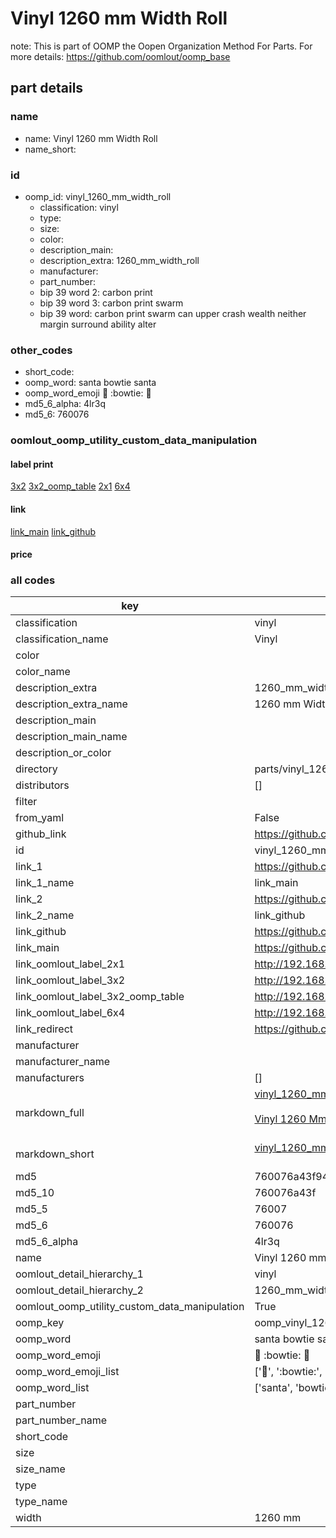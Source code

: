 # Vinyl 1260 mm Width Roll  

note: This is part of OOMP the Oopen Organization Method For Parts. For more details: https://github.com/oomlout/oomp_base

##  part details
  







### name
* name: Vinyl 1260 mm Width Roll
* name_short: 
### id
* oomp_id: vinyl_1260_mm_width_roll
  * classification: vinyl
  * type: 
  * size: 
  * color: 
  * description_main: 
  * description_extra: 1260_mm_width_roll
  * manufacturer: 
  * part_number: 
  * bip 39 word 2: carbon print
  * bip 39 word 3: carbon print swarm
  * bip 39 word: carbon print swarm can upper crash wealth neither margin surround ability alter

### other_codes
* short_code: 
* oomp_word: santa bowtie santa
* oomp_word_emoji :santa: :bowtie: :santa:
* md5_6_alpha: 4lr3q
* md5_6: 760076






### oomlout_oomp_utility_custom_data_manipulation
#### label print
[3x2](http://192.168.1.245:1112/?label=oomp%204lr3q)
[3x2_oomp_table](http://192.168.1.108:1112/?label=oomp%204lr3q)
[2x1](http://192.168.1.242:1112/?label=oomp%204lr3q)
[6x4](http://192.168.1.55:1112/?label=oomp%204lr3q)    

#### link

[link_main](https://github.com/oomlout/oomlout_oomp_version_1_messy/tree/main/parts/vinyl_1260_mm_width_roll) [link_github](https://github.com/oomlout/oomlout_oomp_version_1_messy/tree/main/parts/vinyl_1260_mm_width_roll)                             

#### price







### all codes 
| key | value |  
| --- | --- |  
| classification | vinyl |  
| classification_name | Vinyl |  
| color |  |  
| color_name |  |  
| description_extra | 1260_mm_width_roll |  
| description_extra_name | 1260 mm Width Roll |  
| description_main |  |  
| description_main_name |  |  
| description_or_color |   |  
| directory | parts/vinyl_1260_mm_width_roll |  
| distributors | [] |  
| filter |  |  
| from_yaml | False |  
| github_link | https://github.com/oomlout/oomlout_oomp_part_src/tree/main/parts/vinyl_1260_mm_width_roll |  
| id | vinyl_1260_mm_width_roll |  
| link_1 | https://github.com/oomlout/oomlout_oomp_version_1_messy/tree/main/parts/vinyl_1260_mm_width_roll |  
| link_1_name | link_main |  
| link_2 | https://github.com/oomlout/oomlout_oomp_version_1_messy/tree/main/parts/vinyl_1260_mm_width_roll |  
| link_2_name | link_github |  
| link_github | https://github.com/oomlout/oomlout_oomp_version_1_messy/tree/main/parts/vinyl_1260_mm_width_roll |  
| link_main | https://github.com/oomlout/oomlout_oomp_version_1_messy/tree/main/parts/vinyl_1260_mm_width_roll |  
| link_oomlout_label_2x1 | http://192.168.1.242:1112/?label=oomp%204lr3q |  
| link_oomlout_label_3x2 | http://192.168.1.245:1112/?label=oomp%204lr3q |  
| link_oomlout_label_3x2_oomp_table | http://192.168.1.108:1112/?label=oomp%204lr3q |  
| link_oomlout_label_6x4 | http://192.168.1.55:1112/?label=oomp%204lr3q |  
| link_redirect | https://github.com/oomlout/oomlout_oomp_version_1_messy/tree/main/parts/vinyl_1260_mm_width_roll |  
| manufacturer |  |  
| manufacturer_name |  |  
| manufacturers | [] |  
| markdown_full | [vinyl_1260_mm_width_roll](none)<br>[](none)<br>[Vinyl 1260 Mm Width Roll](none)<br><br> |  
| markdown_short | [vinyl_1260_mm_width_roll](none)<br><br> |  
| md5 | 760076a43f943f04c9f7820fb6eab113 |  
| md5_10 | 760076a43f |  
| md5_5 | 76007 |  
| md5_6 | 760076 |  
| md5_6_alpha | 4lr3q |  
| name | Vinyl 1260 mm Width Roll |  
| oomlout_detail_hierarchy_1 | vinyl |  
| oomlout_detail_hierarchy_2 | 1260_mm_width |  
| oomlout_oomp_utility_custom_data_manipulation | True |  
| oomp_key | oomp_vinyl_1260_mm_width_roll |  
| oomp_word | santa bowtie santa |  
| oomp_word_emoji | :santa: :bowtie: :santa: |  
| oomp_word_emoji_list | [':santa:', ':bowtie:', ':santa:'] |  
| oomp_word_list | ['santa', 'bowtie', 'santa'] |  
| part_number |  |  
| part_number_name |  |  
| short_code |  |  
| size |  |  
| size_name |  |  
| type |  |  
| type_name |  |  
| width | 1260 mm |  
